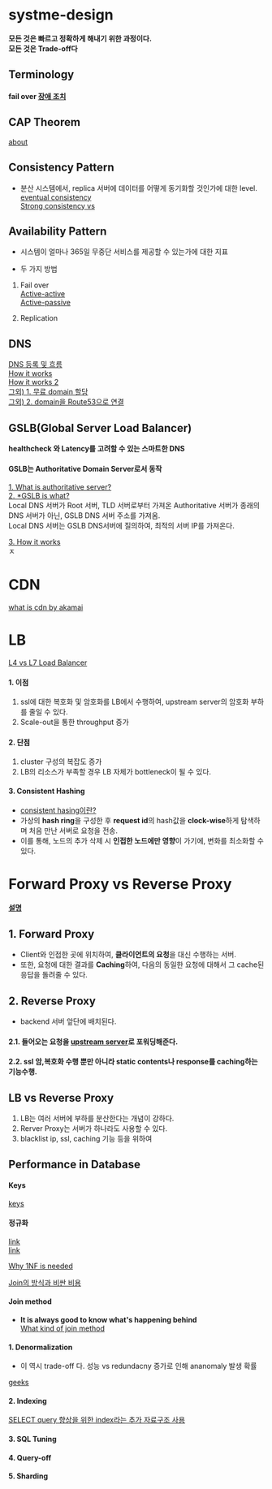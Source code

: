 # systme-design

 **모든 것은 빠르고 정확하게 해내기 위한 과정이다.**  
 **모든 것은 Trade-off다**  

## Terminology  

#### fail over [장애 조치](http://www.terms.co.kr/failover.htm)  



## CAP Theorem  

[about](https://hamait.tistory.com/197)  


## Consistency Pattern  

 * 분산 시스템에서, replica 서버에 데이터를 어떻게 동기화할 것인가에 대한 level.  
 [eventual consistency](https://stackoverflow.com/questions/10078540/eventual-consistency-in-plain-english)  
 [Strong consistency vs ](https://www.nurinamu.com/trans/2016/04/03/balancing-strong-and-eventual-consistency-with-google-cloud-datastore/)   
 
## Availability Pattern  

 * 시스템이 얼마나 365일 무중단 서비스를 제공할 수 있는가에 대한 지표  
 
 * 두 가지 방법  
 1. Fail over  
 [Active-active](https://bae-juk.tistory.com/26)  
 [Active-passive]()  
 
 
 2. Replication  
 
 ## DNS  
 
 [DNS 등록 및 흐름](https://opentutorials.org/course/3276/20307)  
 [How it works](https://www.netmanias.com/ko/post/techdocs/5259/dns-network-protocol/dns-basic-operation)  
 [How it works 2](https://opentutorials.org/course/3276/20303)  
 [그외) 1. 무료 domain 할당](https://j-history.tistory.com/9)  
 [그외) 2. domain을 Route53으로 연결](https://tech.cloud.nongshim.co.kr/2018/10/16/%EC%B4%88%EB%B3%B4%EC%9E%90%EB%A5%BC-%EC%9C%84%ED%95%9C-aws-%EC%9B%B9%EA%B5%AC%EC%B6%95-8-%EB%AC%B4%EB%A3%8C-%EB%8F%84%EB%A9%94%EC%9D%B8%EC%9C%BC%EB%A1%9C-route-53-%EB%93%B1%EB%A1%9D-%EB%B0%8F-elb/)  

 
 ## GSLB(Global Server Load Balancer)  
 **healthcheck 와 Latency를 고려할 수 있는 스마트한 DNS**  

 #### GSLB는 Authoritative Domain Server로서 동작  
 [1. What is authoritative server?](https://www.cloudns.net/blog/authoritative-dns-server/)  
 [2. *GSLB is what?](https://www.a10networks.com/blog/global-server-load-balancing/)  
  Local DNS 서버가 Root 서버, TLD 서버로부터 가져온 Authoritative 서버가 종래의 DNS 서버가 아닌, GSLB DNS 서버 주소를 가져옴.  
  Local DNS 서버는 GSLB DNS서버에 질의하여, 최적의 서버 IP를 가져온다.  
  
  [3. How it works](https://cloud.kt.com/portal/ktcloudportal.epc.productintro.gslb.html)  
 ㅈ
 

 # CDN
 
 [what is cdn by akamai](https://cdn.hosting.kr/cdn%EC%9D%B4%EB%9E%80-%EB%AC%B4%EC%97%87%EC%9D%B8%EA%B0%80%EC%9A%94/)  
 

 # LB  
 
 [L4 vs L7 Load Balancer](https://freeloadbalancer.com/load-balancing-layer-4-and-layer-7/)  
 
 #### 1. 이점  
 
 1. ssl에 대한 복호화 및 암호화를 LB에서 수행하여, upstream server의 암호화 부하를 줄일 수 있다.  
 2. Scale-out을 통한 throughput 증가  
 
 #### 2. 단점  
 
 1. cluster 구성의 복잡도 증가  
 2. LB의 리소스가 부족할 경우 LB 자체가 bottleneck이 될 수 있다.  
 
 #### 3. Consistent Hashing  
 * [consistent hasing이란?](/DB/consistant-hashing.md)  
 * 가상의 **hash ring**을 구성한 후 **request id**의 hash값을 **clock-wise**하게 탐색하며 처음 만난 서버로 요청을 전송.  
 * 이를 통해, 노드의 추가 삭제 시 **인접한 노드에만 영향**이 가기에, 변화를 최소화할 수 있다.  
 
 # Forward Proxy vs Reverse Proxy  
 #### [설명](https://www.lesstif.com/system-admin/forward-proxy-reverse-proxy-21430345.html)  
 
 ## 1. Forward Proxy  
 * Client와 인접한 곳에 위치하여, **클라이언트의 요청**을 대신 수행하는 서버.  
 * 또한, 요청에 대한 결과를 **Caching**하여, 다음의 동일한 요청에 대해서 그 cache된 응답을 돌려줄 수 있다.  
 
 ## 2. Reverse Proxy  
 * backend 서버 앞단에 배치된다.  
 #### 2.1. 들어오는 요청을 [upstream server](https://stackoverflow.com/questions/5877929/what-does-upstream-mean-in-nginx)로 포워딩해준다. 
 #### 2.2. ssl 암,복호화 수행 뿐만 아니라 static contents나 response를 caching하는 기능수행.  
 
 
 ## LB vs Reverse Proxy  
 
 1. LB는 여러 서버에 부하를 분산한다는 개념이 강하다.  
 2. Rerver Proxy는 서버가 하나라도 사용할 수 있다.  
 3. blacklist ip, ssl, caching 기능 등을 위하여  
 
 
 
 ## Performance in Database  

#### Keys  
[keys](https://www.studytonight.com/dbms/database-key.php)  

#### 정규화  
[link](https://yaboong.github.io/database/2018/03/09/database-normalization-1/)  
[link](https://3months.tistory.com/193)  

[Why 1NF is needed](https://dba.stackexchange.com/questions/26933/first-normal-form-why-is-it-good-and-how-does-it-reduce-redundancy)  

[Join의 방식과 비싼 비용](https://www.sqlshack.com/introduction-to-nested-loop-joins-in-sql-server/)  

#### Join method  
 * **It is always good to know what's happening behind**  
 [What kind of join method ](/DB/join.md)  
 
 
#### 1. Denormalization  
 * 이 역시 trade-off 다. 성능 vs redundacny 증가로 인해 ananomaly 발생 확률  
 
[geeks](https://www.geeksforgeeks.org/denormalization-in-databases/)  

#### 2. Indexing  
[SELECT query 향상을 위한 index라는 추가 자료구조 사용](/DB/indexing.md)  


#### 3. SQL Tuning  

#### 4. Query-off  

#### 5. Sharding  


 
 
 
 
